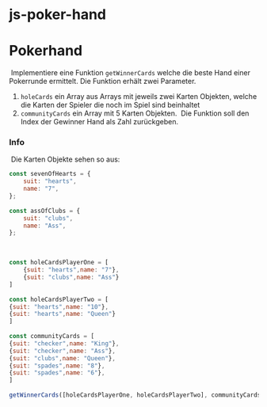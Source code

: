 # js-poker-hand

# Pokerhand

​
Implementiere eine Funktion `getWinnerCards` welche die beste Hand einer Pokerrunde ermittelt. Die Funktion erhält zwei Parameter.
​

1. `holeCards` ein Array aus Arrays mit jeweils zwei Karten Objekten, welche die Karten der Spieler die noch im Spiel sind beinhaltet
2. `communityCards` ein Array mit 5 Karten Objekten.
   ​
   Die Funktion soll den Index der Gewinner Hand als Zahl zurückgeben.
   ​

### Info

​
Die Karten Objekte sehen so aus:
​

```js
const sevenOfHearts = {
    suit: "hearts",
    name: "7",
};
​
const assOfClubs = {
    suit: "clubs",
    name: "Ass",
};
```

​

```js
const holeCardsPlayerOne = [
    {suit: "hearts",name: "7"},
    {suit: "clubs",name: "Ass"}
]
​
const holeCardsPlayerTwo = [
{suit: "hearts",name: "10"},
{suit: "hearts",name: "Queen"}
]
​
const communityCards = [
{suit: "checker",name: "King"},
{suit: "checker",name: "Ass"},
{suit: "clubs",name: "Queen"},
{suit: "spades",name: "8"},
{suit: "spades",name: "6"},
]
​
getWinnerCards([holeCardsPlayerOne, holeCardsPlayerTwo], communityCards) // -> 1
```
